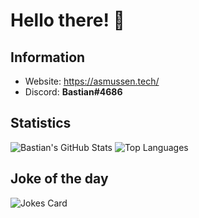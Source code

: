 # Hello there! 👋

## Information
- Website: https://asmussen.tech/
- Discord: **Bastian#4686**

## Statistics
![Bastian's GitHub Stats](https://github-readme-stats.vercel.app/api/?username=bastianasmussen&show_icons=true&title_color=fff&icon_color=79ff97&text_color=9f9f9f&bg_color=151515)
![Top Languages](https://github-readme-stats.vercel.app/api/top-langs/?username=bastianasmussen&langs_count=3&title_color=fff&icon_color=79ff97&text_color=9f9f9f&bg_color=151515)

## Joke of the day
![Jokes Card](https://readme-jokes.vercel.app/api?bgColor=%23151515&textColor=%239f9f9f&aColor=%23fff&borderColor=%23fff)
